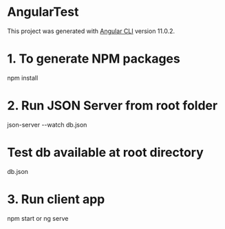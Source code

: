 # AngularTest

This project was generated with [Angular CLI](https://github.com/angular/angular-cli) version 11.0.2.

# 1. To generate NPM packages

npm install

# 2. Run JSON Server from root folder

json-server --watch db.json

# Test db available at root directory

db.json

# 3. Run client app
npm start or ng serve


